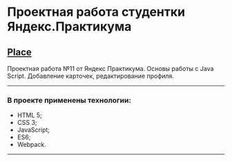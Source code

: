 #  Проектная работа студентки Яндекс.Практикума

## [Place](https://Kventista.github.io//place/)

Проектная работа №11 от Яндекс Практикума. 
Основы работы с Java Script. Добавление карточек, редактирование профиля.
***
### В проекте применены технологии:
* HTML 5;
* CSS 3;
* JavaScript;
* ES6;
* Webpack.
***
